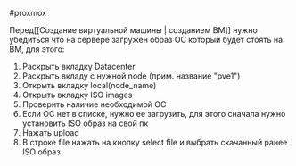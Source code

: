 #proxmox 

Перед[[Создание виртуальной машины | созданием ВМ]] нужно убедиться что на сервере загружен образ ОС который будет стоять на ВМ, для этого:
1) Раскрыть вкладку Datacenter 
2) Раскрыть вкладу с нужной node (прим. название "pve1")
3) Открыть вкладку local(node_name)
4) Открыть вкладку ISO images
5) Проверить наличие необходимой ОС 
6) Если ОС нет в списке, нужно ее загрузить, для этого сначала нужно установить ISO образ на свой пк
7) Нажать upload
8) В строке file нажать на кнопку select file и выбрать скачанный ранее ISO образ